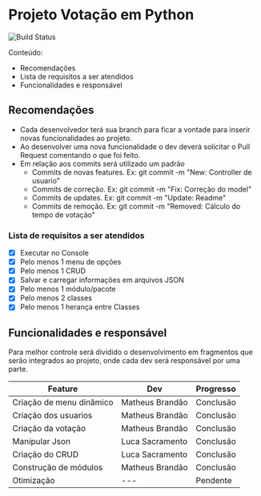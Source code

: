 # Projeto Votação em Python
![Build Status](https://travis-ci.org/joemccann/dillinger.svg?branch=master)

Conteúdo:
- Recomendações
- Lista de requisitos a ser atendidos
- Funcionalidades e responsável

## Recomendações
- Cada desenvolvedor terá sua branch para ficar a vontade para inserir novas funcionalidades ao projeto.
- Ao desenvolver uma nova funcionalidade o dev deverá solicitar o Pull Request comentando o que foi feito.
- Em relação aos commits será utilizado um padrão
    - Commits de novas features. Ex: git commit -m "New: Controller de usuario"
    - Commits de correção. Ex: git commit -m "Fix: Correção do model"
    - Commits de updates. Ex: git commit -m "Update: Readme"
    - Commits de remoção. Ex: git commit -m "Removed: Cálculo do tempo de votação"

### Lista de requisitos a ser atendidos
- [x] Executar no Console
- [x] Pelo menos 1 menu de opções
- [X] Pelo menos 1 CRUD
- [X] Salvar e carregar informações em arquivos JSON
- [X] Pelo menos 1 módulo/pacote
- [x] Pelo menos 2 classes
- [x] Pelo menos 1 herança entre Classes

## Funcionalidades e responsável

Para melhor controle será dividido o desenvolvimento em fragmentos que serão integrados ao projeto, onde cada dev será responsável por uma parte.

| Feature | Dev | Progresso
| ------ | ------ | ------ |
| Criação de menu dinâmico | Matheus Brandão | Conclusão
| Criação dos usuarios | Matheus Brandão | Conclusão
| Criação da votação | Matheus Brandão | Conclusão
| Manipular Json | Luca Sacramento | Conclusão
| Criação do CRUD | Luca Sacramento | Conclusão
| Construção de módulos | Matheus Brandão | Conclusão
| Otimização | --- | Pendente